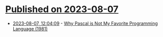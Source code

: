 # [Published on 2023-08-07](index.md)

* [2023-08-07, 12:04:09](https://lobste.rs/s/kumgsa/why_pascal_is_not_my_favorite_programming) - [Why Pascal is Not My Favorite Programming Language (1981)](http://www.lysator.liu.se/c/bwk-on-pascal.html)
